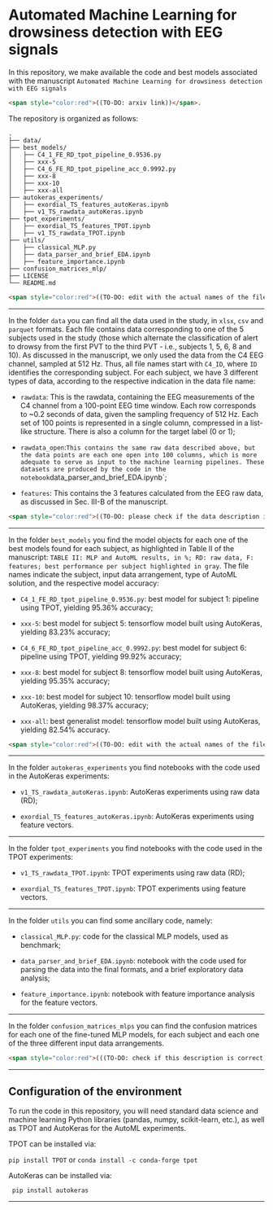 # Automated Machine Learning for drowsiness detection with EEG signals

In this repository, we make available the code and best models associated with the manuscript `Automated Machine Learning for drowsiness detection with EEG signals` 

```html
<span style="color:red">((TO-DO: arxiv link))</span>.
```

The repository is organized as follows:

```
.
├── data/
├── best_models/
│   ├── C4_1_FE_RD_tpot_pipeline_0.9536.py
│   ├── xxx-5
│   ├── C4_6_FE_RD_tpot_pipeline_acc_0.9992.py
│   ├── xxx-8
│   ├── xxx-10
│   ├── xxx-all
├── autokeras_experiments/
│   ├── exordial_TS_features_autoKeras.ipynb
│   ├── v1_TS_rawdata_autoKeras.ipynb
├── tpot_experiments/
│   ├── exordial_TS_features_TPOT.ipynb
│   ├── v1_TS_rawdata_TPOT.ipynb
├── utils/
│   ├── classical_MLP.py
│   ├── data_parser_and_brief_EDA.ipynb
│   ├── feature_importance.ipynb
├── confusion_matrices_mlp/
├── LICENSE
└── README.md
```

```html
<span style="color:red">((TO-DO: edit with the actual names of the files/folders for the autokeras/tf models))</span>.
```
______________

In the folder `data` you can find all the data used in the study, in `xlsx`, `csv` and `parquet` formats. Each file contains data corresponding to one of the 5 subjects used in the study (those which alternate the classification of alert to drowsy from the first PVT to the third PVT - i.e., subjects 1, 5, 6, 8 and 10). As discussed in the manuscript, we only used the data from the C4 EEG channel, sampled at 512 Hz. Thus, all file names start with `C4_ID`, where `ID` identifies the corresponding subject. For each subject, we have 3 different types of data, according to the respective indication in the data file name:

- `rawdata`: This is the rawdata, containing the EEG measurements of the C4 channel from a 100-point EEG time window. Each row corresponds to ~0.2 seconds of data, given the sampling frequency of 512 Hz. Each set of 100 points is represented in a single column, compressed in a list-like structure. There is also a column for the target label (0 or 1);

- `rawdata_open`:` This contains the same raw data described above, but the data points are each one open into 100 columns, which is more adequate to serve as input to the machine learning pipelines. These datasets are produced by the code in the notebook `data_parser_and_brief_EDA.ipynb`;

- `features`: This contains the 3 features calculated from the EEG raw data, as discussed in Sec. III-B of the manuscript.

```html
<span style="color:red">((TO-DO: please check if the data description is accurate, and if the data in the repo is indeed the data used in the experiments!!!))</span>.
```
______________

In the folder `best_models` you find the model objects for each one of the best models found for each subject, as highlighted in Table II of the manuscript: `TABLE II: MLP and AutoML results, in %; RD: raw data, F: features; best performance per subject highlighted in gray`. The file names indicate the subject, input data arrangement, type of AutoML solution, and the respective model accuracy:

- `C4_1_FE_RD_tpot_pipeline_0.9536.py`: best model for subject 1: pipeline using TPOT, yielding 95.36% accuracy;

- `xxx-5`: best model for subject 5: tensorflow model built using AutoKeras, yielding 83.23% accuracy;

- `C4_6_FE_RD_tpot_pipeline_acc_0.9992.py`: best model for subject 6: pipeline using TPOT, yielding 99.92% accuracy;

- `xxx-8`: best model for subject 8: tensorflow model built using AutoKeras, yielding 95.35% accuracy;

- `xxx-10`: best model for subject 10: tensorflow model built using AutoKeras, yielding 98.37% accuracy;

- `xxx-all`: best generalist model: tensorflow model built using AutoKeras, yielding 82.54% accuracy.

```html
<span style="color:red">((TO-DO: edit with the actual names of the files/folders for the autokeras/tf models))</span>.
```
______________

In the folder `autokeras_experiments` you find notebooks with the code used in the AutoKeras experiments:

- `v1_TS_rawdata_autoKeras.ipynb`: AutoKeras experiments using raw data (RD);

- `exordial_TS_features_autoKeras.ipynb`: AutoKeras experiments using feature vectors.

______________

In the folder `tpot_experiments` you find notebooks with the code used in the TPOT experiments:

- `v1_TS_rawdata_TPOT.ipynb`: TPOT experiments using raw data (RD);

- `exordial_TS_features_TPOT.ipynb`: TPOT experiments using feature vectors.

______________

In the folder `utils` you can find some ancillary code, namely:

- `classical_MLP.py`: code for the classical MLP models, used as benchmark;

- `data_parser_and_brief_EDA.ipynb`: notebook with the code used for parsing the data into the final formats, and a brief exploratory data analysis;

- `feature_importance.ipynb`: notebook with feature importance analysis for the feature vectors.

______________

In the folder `confusion_matrices_mlps` you can find the confusion matrices for each one of the fine-tuned MLP models, for each subject and each one of the three different input data arrangements. 

```html
<span style="color:red">(((TO-DO: check if this description is correct)))</span>.
```
______________

## Configuration of the environment

To run the code in this repository, you will need standard data science and machine learning Python libraries (pandas, numpy, scikit-learn, etc.), as well as TPOT and AutoKeras for the AutoML experiments.

TPOT can be installed via:

``` pip install TPOT ``` or  ``` conda install -c conda-forge tpot ```

AutoKeras can be installed via:

``` pip install autokeras```

______________